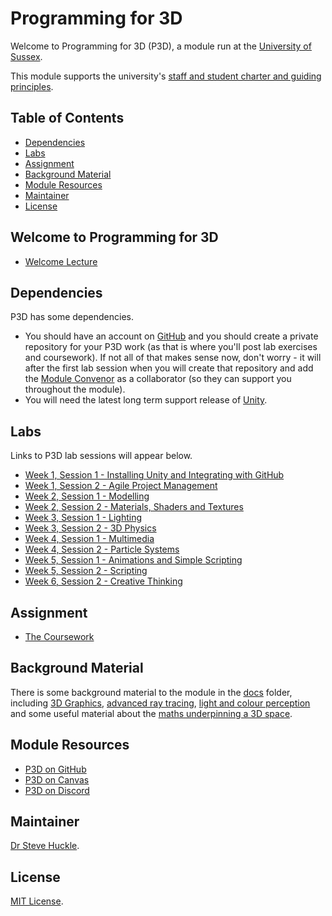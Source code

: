# Programming for 3D

Welcome to Programming for 3D (P3D), a module run at the [University of Sussex](https://www.sussex.ac.uk/).

This module supports the university's [staff and student charter and guiding principles](/docs/staffStudentCharter.pdf).

## Table of Contents

- [Dependencies](#dependencies)
- [Labs](#labs)
- [Assignment](#assignment)
- [Background Material](#background-material)
- [Module Resources](#module-resources)
- [Maintainer](#maintainer)
- [License](#license)

## Welcome to Programming for 3D

- [Welcome Lecture](https://youtu.be/0iLYNwwZcdU)

## Dependencies

P3D has some dependencies.

- You should have an account on [GitHub](https://github.com/) and you should create a private repository for your P3D work (as that is where you'll post lab exercises and coursework). If not all of that makes sense now, don't worry - it will after the first lab session when you will create that repository and add the [Module Convenor](#maintainer) as a collaborator (so they can support you throughout the module).
- You will need the latest long term support release of [Unity](https://unity3d.com/unity/qa/lts-releases).

## Labs

Links to P3D lab sessions will appear below.

- [Week 1, Session 1 - Installing Unity and Integrating with GitHub](/docs/labs/week1Session1.md)
- [Week 1, Session 2 - Agile Project Management](/docs/labs/week1Session2.md)
- [Week 2, Session 1 - Modelling](/docs/labs/week2Session1.md)
- [Week 2, Session 2 - Materials, Shaders and Textures](/docs/labs/week2Session2.md)
- [Week 3, Session 1 - Lighting](/docs/labs/week3Session1.md)
- [Week 3, Session 2 - 3D Physics](/docs/labs/week3Session2.md)
- [Week 4, Session 1 - Multimedia](/docs/labs/week4Session1.md)
- [Week 4, Session 2 - Particle Systems](/docs/labs/week4Session2.md)
- [Week 5, Session 1 - Animations and Simple Scripting](/docs/labs/week5Session1.md)
- [Week 5, Session 2 - Scripting](/docs/labs/week5Session2.md)
- [Week 6, Session 2 - Creative Thinking](/docs/labs/week6Session2.md)

## Assignment

- [The Coursework](/docs/assignment/assignment.md)

## Background Material

There is some background material to the module in the [docs](./docs/) folder, including [3D Graphics](./docs/graphicsBackground.md), [advanced ray tracing](./docs/advancedRayTracing.pdf), [light and colour perception](./docs/lightAndColourPerception.pdf) and some useful material about the [maths underpinning a 3D space](./docs/vectors.pdf).

## Module Resources

- [P3D on GitHub](https://github.com/glowkeeper/Programmingfor3D)
- [P3D on Canvas](https://canvas.sussex.ac.uk/courses/23340)
- [P3D on Discord](https://discord.com/invite/PutHQRGkPA)

## Maintainer

[Dr Steve Huckle](https://glowkeeper.github.io/).

## License

[MIT License](LICENSE).
